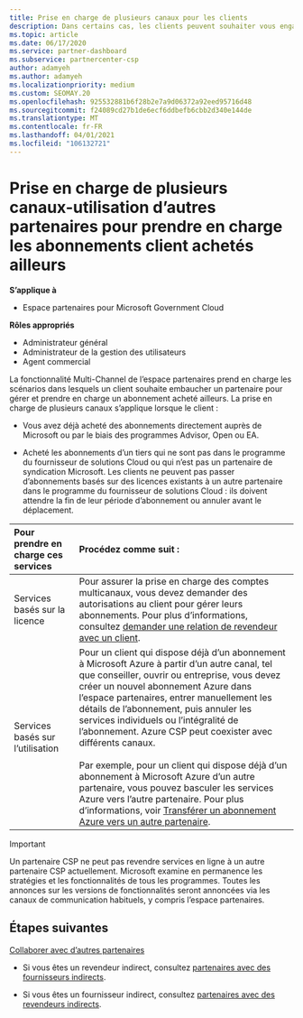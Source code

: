 ```yaml
---
title: Prise en charge de plusieurs canaux pour les clients
description: Dans certains cas, les clients peuvent souhaiter vous engager à approvisionner et à prendre en charge un abonnement qu’ils ont achetés ailleurs.
ms.topic: article
ms.date: 06/17/2020
ms.service: partner-dashboard
ms.subservice: partnercenter-csp
author: adamyeh
ms.author: adamyeh
ms.localizationpriority: medium
ms.custom: SEOMAY.20
ms.openlocfilehash: 925532881b6f28b2e7a9d06372a92eed95716d48
ms.sourcegitcommit: f24089cd27b1de6ecf6ddbefb6cbb2d340e144de
ms.translationtype: MT
ms.contentlocale: fr-FR
ms.lasthandoff: 04/01/2021
ms.locfileid: "106132721"
---
```

# <a name="multi-channel-support---using-other-partners-to-support-customer-subscriptions-purchased-elsewhere"></a>Prise en charge de plusieurs canaux-utilisation d’autres partenaires pour prendre en charge les abonnements client achetés ailleurs

**S’applique à**

- Espace partenaires pour Microsoft Government Cloud

**Rôles appropriés**

- Administrateur général
- Administrateur de la gestion des utilisateurs
- Agent commercial

La fonctionnalité Multi-Channel de l’espace partenaires prend en charge les scénarios dans lesquels un client souhaite embaucher un partenaire pour gérer et prendre en charge un abonnement acheté ailleurs. La prise en charge de plusieurs canaux s’applique lorsque le client :

- Vous avez déjà acheté des abonnements directement auprès de Microsoft ou par le biais des programmes Advisor, Open ou EA.

- Acheté les abonnements d’un tiers qui ne sont pas dans le programme du fournisseur de solutions Cloud ou qui n’est pas un partenaire de syndication Microsoft. Les clients ne peuvent pas passer d’abonnements basés sur des licences existants à un autre partenaire dans le programme du fournisseur de solutions Cloud : ils doivent attendre la fin de leur période d’abonnement ou annuler avant le déplacement.

|Pour prendre en charge ces services  | Procédez comme suit : |
|:---------|:---------|
|Services basés sur la licence    | Pour assurer la prise en charge des comptes multicanaux, vous devez demander des autorisations au client pour gérer leurs abonnements. Pour plus d’informations, consultez [demander une relation de revendeur avec un client](request-a-relationship-with-a-customer.md).   |
|Services basés sur l’utilisation     |  Pour un client qui dispose déjà d’un abonnement à Microsoft Azure à partir d’un autre canal, tel que conseiller, ouvrir ou entreprise, vous devez créer un nouvel abonnement Azure dans l’espace partenaires, entrer manuellement les détails de l’abonnement, puis annuler les services individuels ou l’intégralité de l’abonnement. Azure CSP peut coexister avec différents canaux.<br/><br/> Par exemple, pour un client qui dispose déjà d’un abonnement à Microsoft Azure d’un autre partenaire, vous pouvez basculer les services Azure vers l’autre partenaire.  Pour plus d’informations, voir [Transférer un abonnement Azure vers un autre partenaire](switch-azure-subscriptions-to-a-different-partner.md). |

> [!IMPORTANT]  
> Un partenaire CSP ne peut pas revendre services en ligne à un autre partenaire CSP actuellement. Microsoft examine en permanence les stratégies et les fonctionnalités de tous les programmes. Toutes les annonces sur les versions de fonctionnalités seront annoncées via les canaux de communication habituels, y compris l’espace partenaires.

## <a name="next-steps"></a>Étapes suivantes

[Collaborer avec d’autres partenaires](work-with-other-partners.md)

- Si vous êtes un revendeur indirect, consultez [partenaires avec des fournisseurs indirects](indirect-reseller-tasks-in-partner-center.md).

- Si vous êtes un fournisseur indirect, consultez [partenaires avec des revendeurs indirects](indirect-provider-tasks-in-partner-center.md).

